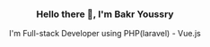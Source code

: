 <h3 align="center">Hello there 👋, I'm Bakr Youssry</h3>
<p align="center">I'm Full-stack Developer using PHP(laravel) - Vue.js</p>
<br/><br/>
